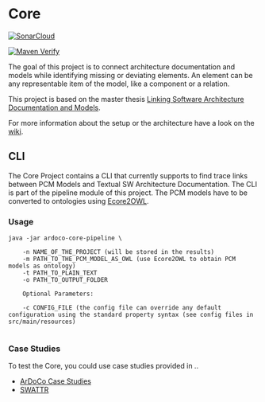 # Core
 [![SonarCloud](https://sonarcloud.io/images/project_badges/sonarcloud-black.svg)](https://sonarcloud.io/dashboard?id=ArDoCo_Core)
 
[![Maven Verify](https://github.com/ArDoCo/Core/workflows/Maven%20Verify/badge.svg)](https://github.com/ArDoCo/Core/actions?query=workflow%3A%22Maven+Verify%22)


The goal of this project is to connect architecture documentation and models while identifying missing or deviating elements. An element can be any representable item of the model, like a component or a relation.

This project is based on the master thesis [Linking Software Architecture Documentation and Models](https://doi.org/10.5445/IR/1000126194).

For more information about the setup or the architecture have a look on the [wiki](https://github.com/ArDoCo/Core/wiki/Overview).

## CLI
The Core Project contains a CLI that currently supports to find trace links between PCM Models and Textual SW Architecture Documentation. The CLI is part of the pipeline module of this project. The PCM models have to be converted to ontologies using [Ecore2OWL](https://github.com/kit-sdq/Ecore2OWL).

### Usage
```
java -jar ardoco-core-pipeline \
	
	-n NAME_OF_THE_PROJECT (will be stored in the results)
	-m PATH_TO_THE_PCM_MODEL_AS_OWL (use Ecore2OWL to obtain PCM models as ontology)
	-t PATH_TO_PLAIN_TEXT
	-o PATH_TO_OUTPUT_FOLDER
	
	Optional Parameters:
	
	-c CONFIG_FILE (the config file can override any default configuration using the standard property syntax (see config files in src/main/resources)
	
```

### Case Studies
To test the Core, you could use case studies provided in ..
* [ArDoCo Case Studies](https://github.com/ArDoCo/CaseStudies)
* [SWATTR](https://github.com/ArDoCo/SWATTR)
